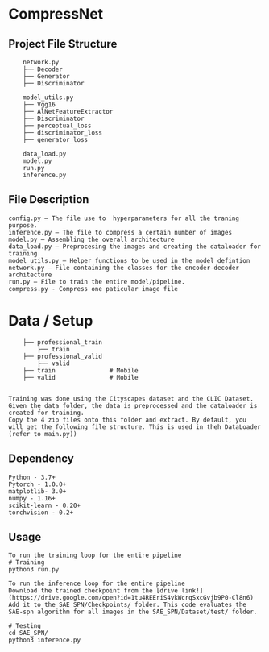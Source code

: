 # CompressNet

## Project File Structure
  
        network.py 
        ├── Decoder
        ├── Generator
        ├── Discriminator
        
        model_utils.py
        ├── Vgg16
        ├── AlNetFeatureExtractor
        ├── Discriminator
        ├── perceptual_loss
        ├── discriminator_loss
        ├── generator_loss
        
        data_load.py
        model.py
        run.py
        inference.py
        
## File Description
    config.py – The file use to  hyperparameters for all the traning purpose.
    inference.py – The file to compress a certain number of images
    model.py – Assembling the overall architecture
    data_load.py – Preprocesing the images and creating the dataloader for training 
    model_utils.py – Helper functions to be used in the model defintion 
    network.py – File containing the classes for the encoder-decoder architecture
    run.py – File to train the entire model/pipeline. 
    compress.py - Compress one paticular image file 


# Data / Setup                 
        
        ├── professional_train
            ├── train
        ├── professional_valid
            ├── valid
        ├── train               # Mobile
        ├── valid               # Mobile
        
        
    Training was done using the Cityscapes dataset and the CLIC Dataset. Given the data folder, the data is preprocessed and the dataloader is created for training.
    Copy the 4 zip files onto this folder and extract. By default, you will get the following file structure. This is used in theh DataLoader (refer to main.py))
        
## Dependency
    Python - 3.7+
    Pytorch - 1.0.0+
    matplotlib- 3.0+
    numpy - 1.16+
    scikit-learn - 0.20+
    torchvision - 0.2+
        
## Usage
    To run the training loop for the entire pipeline
    # Training
    python3 run.py 
    
    To run the inference loop for the entire pipeline
    Download the trained checkpoint from the [drive link!](https://drive.google.com/open?id=1tu4REEriS4vkWcrqSxcGvjb9P0-Cl8n6)
    Add it to the SAE_SPN/Checkpoints/ folder. This code evaluates the SAE-spn algorithm for all images in the SAE_SPN/Dataset/test/ folder.
	
    # Testing
    cd SAE_SPN/
    python3 inference.py
    
